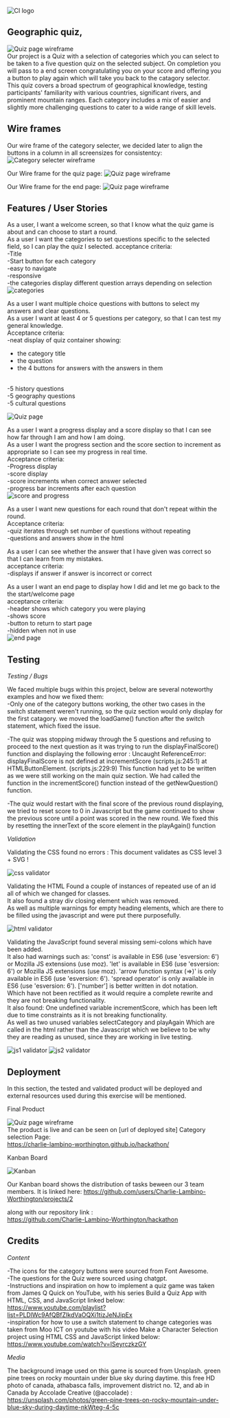 ![CI logo](https://codeinstitute.s3.amazonaws.com/fullstack/ci_logo_small.png)

## Geographic quiz,
![Quiz page wireframe](assets/images/responsive.png)
<br>
Our project is a Quiz with a selection of categories which you can select to be taken to a five question quiz on the selected subject.  On completion you will pass to a end screen congratulating you on your score and offering you a button to play again which will take you back to the catagory selector.
<br>
This quiz covers a broad spectrum of geographical knowledge, testing participants' familiarity with various countries, significant rivers, and prominent mountain ranges. Each category includes a mix of easier and slightly more challenging questions to cater to a wide range of skill levels.

## Wire frames
Our wire frame of the category selecter, we decided later to align the buttons in a column in all screensizes for consistentcy:
<br>
![Category selecter wireframe](assets/images/wireframe1.png)
<br>

Our Wire frame for the quiz page:
![Quiz page wireframe](assets/images/wireframe2.png)
<br>

Our Wire frame for the end page:
![Quiz page wireframe](assets/images/wireframe3.png)
<br>

## Features / User Stories

As a user, I want a welcome screen, so that I know what the quiz game is about and can choose to start a round.
<br>
As a user I want the categories to set questions specific to the selected field, so I can play the quiz I selected.
acceptance criteria:
<br>
-Title
<br>
-Start button for each category
<br>
-easy to navigate
<br>
-responsive
<br>
-the categories display different question arrays depending on selection
<br>
![categories](assets/images/category.png)
<br>

As a user I want multiple choice questions with buttons to select my answers and clear questions.
<br>
As a user I want at least 4 or 5 questions per category, so that I can test my general knowledge.
<br>
Acceptance criteria:
<br>
-neat display of quiz container showing:
<br>
* the category title
* the question
* the 4 buttons for answers with the answers in them

<br>
-5 history questions
<br>
-5 geography questions
  <br>
-5 cultural questions
<br>

![Quiz page](assets/images/multiplechoice.png)

As a user I want a progress display and a score display so that I can see how far through I am and how I am doing.
<br>
As a user I want the progress section and the score section to increment as appropriate so I can see my progress in real time.
<br>
Acceptance criteria:
<br>
-Progress display
<br>
-score display
<br>
-score increments when correct answer selected
<br>
-progress bar increments after each question
<br>
![score and progress](assets/images/score.png)
<br>

As a user I want new questions for each round that don't repeat within the round.
<br>
Acceptance criteria:
<br>
-quiz iterates through set number of questions without repeating
<br>
-questions and answers show in the html
<br>


As a user I can see whether the answer that I have given was correct so that I can learn from my mistakes.
<br>
acceptance criteria:
<br>
-displays if answer if answer is incorrect or correct
<br>


As a user I want an end page to display how I did and let me go back to the the start/welcome page
<br>
acceptance criteria:
<br>
-header shows which category you were playing
<br>
-shows score
<br>
-button to return to start page
<br>
-hidden when not in use
<br>
![end page](assets/images/end.png)
<br>

## Testing 
*Testing / Bugs*

We faced multiple bugs within this project, below are several noteworthy examples and how we fixed them:
<br>
-Only one of the category buttons working, the other two cases in the switch statement weren't running, so the quiz section would only display for the first catagory. we moved the loadGame() function after the switch statement, which fixed the issue.
<br>

-The quiz was stopping midway through the 5 questions and refusing to proceed to the next question as it was trying to run the displayFinalScore() function and displaying the following error : Uncaught ReferenceError: displayFinalScore is not defined
    at incrementScore (scripts.js:245:1)
    at HTMLButtonElement.<anonymous> (scripts.js:229:9)
This function had yet to be written as we were still working on the main quiz section. We had called the function in the incrementScore() function instead of the getNewQuestion() function.
<br>

-The quiz would restart with the final score of the previous round displaying, we tried to reset score to 0 in Javascript but the game continued to show the previous score until a point was scored in the new round. We fixed this by resetting the innerText of the score element in the playAgain() function
<br>

*Validation*
<br>

Validating the CSS found no errors : This document validates as CSS level 3 + SVG !
<br>

![css validator](assets/images/css.png)
<br>

Validating the HTML Found a couple of instances of repeated use of an id all of which we changed for classes.
<br>
It also found a stray div closing element which was removed.
<br>
As well as multiple warnings for empty heading elements, which are there to be filled using the javascript and were put there purposefully.
<br>

![html validator](assets/images/html.png)
<br>

Validating the JavaScript found several missing semi-colons which have been added.
<br>
It also had warnings such as:
	'const' is available in ES6 (use 'esversion: 6') or Mozilla JS extensions (use moz).
  'let' is available in ES6 (use 'esversion: 6') or Mozilla JS extensions (use moz).
'arrow function syntax (=>)' is only available in ES6 (use 'esversion: 6').
'spread operator' is only available in ES6 (use 'esversion: 6').
	['number'] is better written in dot notation.
  <br>
Which have not been rectified as it would require a complete rewrite and they are not breaking functionality.
<br>
It also found: One undefined variable incrementScore, which has been left due to time constraints as it is not breaking functionality.
<br>
As well as two unused variables selectCategory and	playAgain Which are called in the html rather than the Javascript which we believe to be why they are reading as unused, since they are working in live testing.

![js1 validator](assets/images/js1.png)
![js2 validator](assets/images/js2.png)

## Deployment

In this section, the tested and validated product will be deployed and external resources used during this exercise will be mentioned.

Final Product
<br>

![Quiz page wireframe](assets/images/responsive.png)
<br>
The product is live and can be seen on [url of deployed site]
Category selection Page:
<br>
https://charlie-lambino-worthington.github.io/hackathon/

Kanban Board
<br>

![Kanban](assets/images/kanban.png)
<br>

Our Kanban board shows the distribution of tasks beween our 3 team members. It is linked here: https://github.com/users/Charlie-Lambino-Worthington/projects/2

along with our repository link :
<br> 
https://github.com/Charlie-Lambino-Worthington/hackathon


## Credits 



*Content*

-The icons for the category buttons were sourced from Font Awesome.
<br>
-The questions for the Quiz were sourced using chatgpt.
<br>
-Instructions and inspiration on how to implement a quiz game was taken from James Q Quick on YouTube, with his series Build a Quiz App with HTML, CSS, and JavaScript linked below: <br> https://www.youtube.com/playlist?list=PLDlWc9AfQBfZIkdVaOQXi1tizJeNJipEx
<br>
-inspiration for how to use a switch statement to change categories was taken from Moo ICT on youtube with his video Make a Character Selection project using HTML CSS and JavaScript linked below:
<br>
https://www.youtube.com/watch?v=ISeyrczkzGY

*Media*

The background image used on this game is sourced from Unsplash.  green pine trees on rocky mountain under blue sky during daytime. this free HD photo of canada, athabasca falls, improvement district no. 12, and ab in Canada by Accolade Creative (@accolade) :
<br>
https://unsplash.com/photos/green-pine-trees-on-rocky-mountain-under-blue-sky-during-daytime-nkWteg-4-5c
